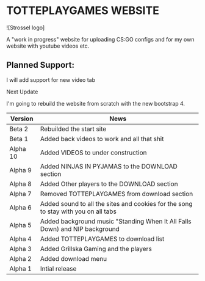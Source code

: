 # TOTTEPLAYGAMES WEBSITE

![Strossel logo]

A "work in progress" website for uploading CS:GO configs and for my own website with youtube videos etc.

## Planned Support:

I will add support for new video tab

Next Update

I'm going to rebuild the website from scratch with the new bootstrap 4.

|Version	|News |
|---------|-----|
|Beta 2	| Rebuilded the start site
|Beta 1	| Added back videos to work and all that shit
|Alpha 10	| Added VIDEOS to under construction
|Alpha 9	| Added NINJAS IN PYJAMAS to the DOWNLOAD section
|Alpha 8	| Added Other players to the DOWNLOAD section
|Alpha 7	| Removed TOTTEPLAYGAMES from download section
|Alpha 6	| Added sound to all the sites and cookies for the song to stay with you on all tabs
|Alpha 5	| Added background music "Standing When It All Falls Down) and NIP background
|Alpha 4	| Added TOTTEPLAYGAMES to download list
|Alpha 3	| Added Grillska Gaming and the players
|Alpha 2	| Added download menu
|Alpha 1	| Intial release
